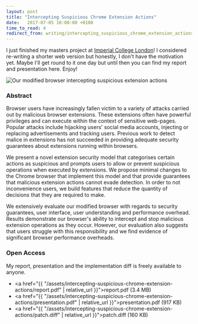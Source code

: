 ```yaml
---
layout: post
title: "Intercepting Suspicious Chrome Extension Actions"
date:   2017-07-05 10:00:00 +0100
time_to_read: 4
redirect_from: writing/intercepting_suspicious_chrome_extension_actions
---
```


I just finished my masters project at [Imperial College London](http://www.imperial.ac.uk/)! I considered re-writing a shorter web version but honestly, I don't have the motivation yet. Maybe I'll get round to it one day but until then you can find my report and presentation here. Enjoy!

<img src="/assets/intercepting-suspicious-chrome-extension-actions/demo.gif" alt="Our modified browser intercepting suspicious extension actions">

### Abstract ###

Browser users have increasingly fallen victim to a variety of attacks carried out by malicious browser extensions. These extensions often have powerful privileges and can execute within the context of sensitive web-pages. Popular attacks include hijacking users' social media accounts, injecting or replacing advertisements and tracking users. Previous work to detect malice in extensions has not succeeded in providing adequate security guarantees about extensions running within browsers.

We present a novel extension security model that categorises certain actions as suspicious and prompts users to allow or prevent suspicious operations when executed by extensions. We propose minimal changes to the Chrome browser that implement this model and that provide guarantees that malicious extension actions cannot evade detection. In order to not inconvenience users, we build features that reduce the quantity of decisions that they are required to make.

We extensively evaluate our modified browser with regards to security guarantees, user interface, user understanding and performance overhead. Results demonstrate our browser's ability to intercept and stop malicious extension operations as they occur. However, our evaluation also suggests that users struggle with this responsibility and we find evidence of significant browser performance overheads.

### Open Access ###

My report, presentation and the implementation diff is freely available to anyone.

- <a href="{{ "/assets/intercepting-suspicious-chrome-extension-actions/report.pdf" | relative_url }}">report.pdf</a> (3.4 MB)
- <a href="{{ "/assets/intercepting-suspicious-chrome-extension-actions/presentation.pdf" | relative_url }}">presentation.pdf</a> (917 KB)
- <a href="{{ "/assets/intercepting-suspicious-chrome-extension-actions/patch.diff" | relative_url }}">patch.diff</a> (160 KB)
